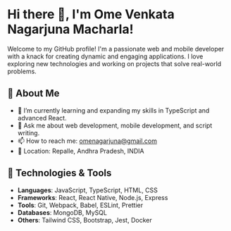 # Hi there 👋, I'm Ome Venkata Nagarjuna Macharla!

Welcome to my GitHub profile! I'm a passionate web and mobile developer with a knack for creating dynamic and engaging applications. I love exploring new technologies and working on projects that solve real-world problems.

## 🚀 About Me

- 🌱 I’m currently learning and expanding my skills in TypeScript and advanced React.
- 💬 Ask me about web development, mobile development, and script writing.
- 📫 How to reach me: omenagarjuna@gmail.com
- 📍 Location: Repalle, Andhra Pradesh, INDIA

## 🔧 Technologies & Tools

- **Languages**: JavaScript, TypeScript, HTML, CSS
- **Frameworks**: React, React Native, Node.js, Express
- **Tools**: Git, Webpack, Babel, ESLint, Prettier
- **Databases**: MongoDB, MySQL
- **Others**: Tailwind CSS, Bootstrap, Jest, Docker
